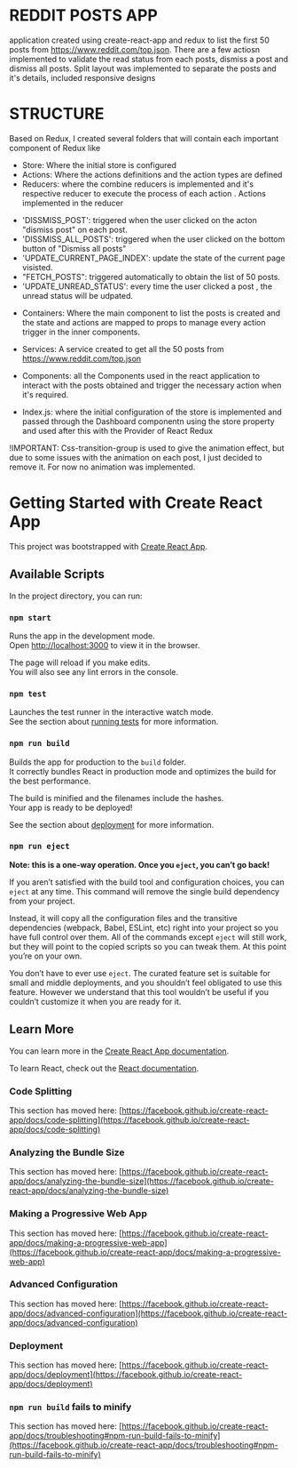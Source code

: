 # REDDIT POSTS APP

application created using create-react-app and redux to list the first 50 posts from https://www.reddit.com/top.json. There are a few actiosn implemented to validate the read status from each posts, dismiss a post and dismiss all posts.  Split layout was implemented to separate the posts and it's details, included responsive designs

# STRUCTURE
Based on Redux, I created several folders that will contain each important component of Redux like
- Store: Where the initial store is configured
- Actions: Where the actions definitions and the action types are defined
- Reducers: where the combine reducers is implemented and it's respective reducer to execute the process of each action . Actions implemented in the reducer
 * 'DISSMISS_POST': triggered when the user clicked on the acton "dismiss post" on each post.
 * 'DISSMISS_ALL_POSTS': triggered when the user clicked on the bottom button of "Dismiss all posts"
 * 'UPDATE_CURRENT_PAGE_INDEX': update the state of the current page visisted.
 * "FETCH_POSTS": triggered automatically to obtain the list of 50 posts.
 * 'UPDATE_UNREAD_STATUS': every time the user clicked a post , the unread status will be udpated.
 
- Containers: Where the main component to list the posts is created and the state and actions are mapped to props to manage every action trigger in the inner components.
- Services: A service created to get all the 50 posts from  https://www.reddit.com/top.json
- Components: all the Components used in the react application to interact with the posts obtained and trigger the necessary action when it's required.

- Index.js: where the initial configuration of the store is implemented and passed through the Dashboard componentn using the store property and used after this with the Provider of React Redux







!IMPORTANT:
Css-transition-group is used to give the animation effect, but due to some issues with the  animation on each post, I just decided to remove it. For now no animation was implemented.


# Getting Started with Create React App

This project was bootstrapped with [Create React App](https://github.com/facebook/create-react-app).

## Available Scripts

In the project directory, you can run:

### `npm start`

Runs the app in the development mode.\
Open [http://localhost:3000](http://localhost:3000) to view it in the browser.

The page will reload if you make edits.\
You will also see any lint errors in the console.

### `npm test`

Launches the test runner in the interactive watch mode.\
See the section about [running tests](https://facebook.github.io/create-react-app/docs/running-tests) for more information.

### `npm run build`

Builds the app for production to the `build` folder.\
It correctly bundles React in production mode and optimizes the build for the best performance.

The build is minified and the filenames include the hashes.\
Your app is ready to be deployed!

See the section about [deployment](https://facebook.github.io/create-react-app/docs/deployment) for more information.

### `npm run eject`

**Note: this is a one-way operation. Once you `eject`, you can’t go back!**

If you aren’t satisfied with the build tool and configuration choices, you can `eject` at any time. This command will remove the single build dependency from your project.

Instead, it will copy all the configuration files and the transitive dependencies (webpack, Babel, ESLint, etc) right into your project so you have full control over them. All of the commands except `eject` will still work, but they will point to the copied scripts so you can tweak them. At this point you’re on your own.

You don’t have to ever use `eject`. The curated feature set is suitable for small and middle deployments, and you shouldn’t feel obligated to use this feature. However we understand that this tool wouldn’t be useful if you couldn’t customize it when you are ready for it.

## Learn More

You can learn more in the [Create React App documentation](https://facebook.github.io/create-react-app/docs/getting-started).

To learn React, check out the [React documentation](https://reactjs.org/).

### Code Splitting

This section has moved here: [https://facebook.github.io/create-react-app/docs/code-splitting](https://facebook.github.io/create-react-app/docs/code-splitting)

### Analyzing the Bundle Size

This section has moved here: [https://facebook.github.io/create-react-app/docs/analyzing-the-bundle-size](https://facebook.github.io/create-react-app/docs/analyzing-the-bundle-size)

### Making a Progressive Web App

This section has moved here: [https://facebook.github.io/create-react-app/docs/making-a-progressive-web-app](https://facebook.github.io/create-react-app/docs/making-a-progressive-web-app)

### Advanced Configuration

This section has moved here: [https://facebook.github.io/create-react-app/docs/advanced-configuration](https://facebook.github.io/create-react-app/docs/advanced-configuration)

### Deployment

This section has moved here: [https://facebook.github.io/create-react-app/docs/deployment](https://facebook.github.io/create-react-app/docs/deployment)

### `npm run build` fails to minify

This section has moved here: [https://facebook.github.io/create-react-app/docs/troubleshooting#npm-run-build-fails-to-minify](https://facebook.github.io/create-react-app/docs/troubleshooting#npm-run-build-fails-to-minify)
